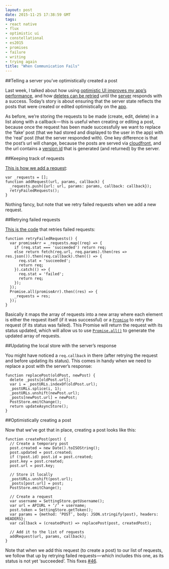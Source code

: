 ```yaml
---
layout: post
date: 2015-11-25 17:38:59 GMT
tags:
- react native
- flux
- optimistic ui
- constellational
- es2015
- promises
- failure
- writing
- trying again
title: "When Communication Fails"
---
```

##Telling a server you’ve optimistically created a post

Last week, I talked about how using [optimistic UI improves my app’s performance](http://arpith.co/post/133536963842/speed-up-your-app-with-optimistic-ui), and how [deletes can be retried](http://arpith.co/post/133664864052/optimism-in-ui-can-it-go-too-far) until the [server](http://github.com/constellational/api) responds with a success. Today’s story is about ensuring that the server state reflects the posts that were created or edited optimistically on the [app](http://github.com/constellational/iOS).

As before, we’re storing the requests to be made (create, edit, delete) in a list along with a callback — this is useful when creating or editing a post, because once the request has been made successfully we want to replace the ‘fake’ post (that we had stored and displayed to the user in the app) with the ‘real’ post (that the server responded with). One key difference is that the post’s url will change, because the posts are served via [cloudfront](https://aws.amazon.com/cloudfront/), and the url contains a [version id](http://docs.aws.amazon.com/AmazonS3/latest/dev/ObjectVersioning.html) that is generated (and returned) by the server.

##Keeping track of requests

[This is how we add a request](https://github.com/constellational/iOS/blob/3e97fda0fdf28dd7c08edac5f7f8cb7bd2b59ffe/stores/PostStore.js):

    var _requests = [];
    function addRequest(url, params, callback) {
      _requests.push({url: url, params: params, callback: callback});
      retryFailedRequests();
    }
    
Nothing fancy, but note that we retry failed requests when we add a new request.

##Retrying failed requests

[This is the code](https://github.com/constellational/iOS/blob/3e97fda0fdf28dd7c08edac5f7f8cb7bd2b59ffe/stores/PostStore.js) that retries failed requests:

    function retryFailedRequests() {
      var promiseArr = _requests.map((req) => {
        if (req.stat === 'succeeded') return req;
        else return fetch(req.url, req.params).then(res => res.json()).then(req.callback).then(() => {
          req.stat = 'succeeded';
          return req;
        }).catch(() => {
          req.stat = 'failed';
          return req;
        });
      });
      Promise.all(promiseArr).then((res) => {
        _requests = res;
      });
    }
    
Basically it maps the array of requests into a new array where each element is either the request itself (if it was successful) or a [`Promise`](https://developer.mozilla.org/en-US/docs/Web/JavaScript/Reference/Global_Objects/Promise) to retry the request (if its status was failed). This Promise will return the request with its status updated, which will allow us to use [`Promise.all()`](https://developer.mozilla.org/en-US/docs/Web/JavaScript/Reference/Global_Objects/Promise/all) to generate the updated array of requests.

##Updating the local store with the server’s response

You might have noticed a `req.callback` in there (after retrying the request and before updating its status). This comes in handy when we need to replace a post with the server’s response:

    function replacePost(oldPost, newPost) {
      delete _posts[oldPost.url];
      var i = _postURLs.indexOf(oldPost.url);
      _postURLs.splice(i, 1);
      _postURLs.unshift(newPost.url);
      _posts[newPost.url] = newPost;
      PostStore.emitChange();
      return updateAsyncStore();
    }
    
##Optimistically creating a post

Now that we’ve got that in place, creating a post looks like this:

    function createPost(post) {
      // Create a temporary post
      post.created = new Date().toISOString();
      post.updated = post.created;
      if (!post.id) post.id = post.created;
      post.key = post.created;
      post.url = post.key;
      
      // Store it locally
      _postURLs.unshift(post.url);
      _posts[post.url] = post;
      PostStore.emitChange();
      
      // Create a request
      var username = SettingStore.getUsername();
      var url = APIURL + ‘/’ + username;
      post.token = SettingStore.getToken();
      var params = {method: ‘POST’, body: JSON.stringify(post), headers: HEADERS};
      var callback = (createdPost) => replacePost(post, createdPost);
      
      // Add it to the list of requests
      addRequest(url, params, callback);
    }
    
Note that when we add this request (to create a post) to our list of requests, we follow that up by retrying failed requests — which includes this one, as its status is not yet ‘succeeded’. This fixes [#46](https://github.com/constellational/iOS/issues/46).